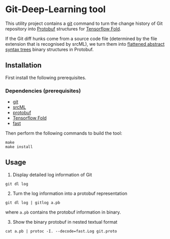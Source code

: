 # Git-Deep-Learning tool 

This utility project contains a [git](https://github.com/git/git) command to
turn the change history of Git repository into
[Protobuf](https://github.com/google/protobuf) structures for [Tensorflow
Fold](https://github.com/tensorflow/fold). 

If the Git diff hunks come from a source code file (determined by the file
extension that is recognised by srcML), we turn them into [flattened abstract
syntax trees](https://github.com/yijunyu/fast) binary structures in Protobuf.

## Installation

First install the following prerequisites.
### Dependencies (prerequisites)
* [git](https://github.com/git/git)
* [srcML](http://www.srcml.org)
* [protobuf](https://github.com/google/protobuf)
* [Tensorflow Fold](https://github.com/tensorflow/fold)
* [fast](https://github.com/yijunyu/fast)

Then perform the following commands to build the tool:
```
make
make install
```

## Usage

1. Display detailed log information of Git
```
git dl log
```

2. Turn the log information into a protobuf representation
```
git dl log | gitlog a.pb
```
where `a.pb` contains the protobuf information in binary.

3. Show the binary protobuf in nested textual format
```
cat a.pb | protoc -I. --decode=fast.Log git.proto
```
